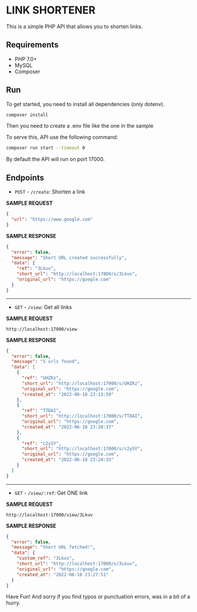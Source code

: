 # LINK SHORTENER

This is a simple PHP API that allows you to shorten links.

## Requirements

- PHP 7.0+
- MySQL
- Composer

## Run

To get started, you need to install all dependencies (only dotenv).

```bash
composer install
```

Then you need to create a .env file like the one in the sample

To serve this, API use the following command:

```bash
composer run start --timeout 0
```

By default the API will run on port 17000.

## Endpoints

- `POST` - `/create`: Shorten a link

**SAMPLE REQUEST**

```json
{
  "url": "https://www.google.com"
}
```

**SAMPLE RESPONSE**

```json
{
  "error": false,
  "message": "Short URL created successfully",
  "data": {
    "ref": "3Lkuv",
    "short_url": "http://localhost:17000/s/3Lkuv",
    "original_url": "https://google.com"
  }
}
```

---

- `GET` - `/view`: Get all links

**SAMPLE REQUEST**

```
http://localhost:17000/view
```

**SAMPLE RESPONSE**

```json
{
  "error": false,
  "message": "5 urls found",
  "data": [
    {
      "ref": "UHZKz",
      "short_url": "http://localhost:17000/s/UHZKz",
      "original_url": "https://google.com",
      "created_at": "2022-06-18 23:13:59"
    },
    {
      "ref": "TTDAI",
      "short_url": "http://localhost:17000/s/TTDAI",
      "original_url": "https://google.com",
      "created_at": "2022-06-18 23:20:37"
    },
    {
      "ref": "c2ySY",
      "short_url": "http://localhost:17000/s/c2ySY",
      "original_url": "https://google.com",
      "created_at": "2022-06-18 23:24:33"
    }
  ]
}
```

---

- `GET` - `/view/:ref`: Get ONE link

**SAMPLE REQUEST**

```
http://localhost:17000/view/3Lkuv
```

**SAMPLE RESPONSE**

```json
{
  "error": false,
  "message": "Short URL fetched!",
  "data": {
    "custom_ref": "3Lkuv",
    "short_url": "http://localhost:17000/s/3Lkuv",
    "original_url": "https://google.com",
    "created_at": "2022-06-18 23:27:51"
  }
}
```

Have Fun! And sorry if you find typos or punctuation errors, was in a bit of a hurry.
